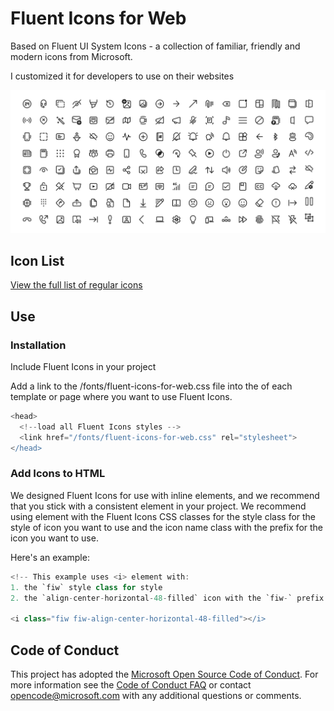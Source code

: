 # Fluent Icons for Web

Based on Fluent UI System Icons - a collection of familiar, friendly and modern icons from Microsoft.

I customized it for developers to use on their websites

![fluent system icons](art/readme-banner.png)

## Icon List

[View the full list of regular icons](icons_regular.md)

## Use

### Installation
Include Fluent Icons in your project

Add a link to the /fonts/fluent-icons-for-web.css file into the <head> of each template or page where you want to use Fluent Icons.

<head>

```groovy
<head>
  <!--load all Fluent Icons styles -->
  <link href="/fonts/fluent-icons-for-web.css" rel="stylesheet">
</head>
```

### Add Icons to HTML

We designed Fluent Icons for use with inline elements, and we recommend that you stick with a consistent element in your project. We recommend using element with the Fluent Icons CSS classes for the style class for the style of icon you want to use and the icon name class with the prefix for the icon you want to use.

Here's an example:

<head>

```groovy
<!-- This example uses <i> element with: 
1. the `fiw` style class for style
2. the `align-center-horizontal-48-filled` icon with the `fiw-` prefix -->

<i class="fiw fiw-align-center-horizontal-48-filled"></i>
```

## Code of Conduct

This project has adopted the [Microsoft Open Source Code of Conduct](https://opensource.microsoft.com/codeofconduct). For more information see the [Code of Conduct FAQ](https://opensource.microsoft.com/codeofconduct) or contact opencode@microsoft.com with any additional questions or comments.
